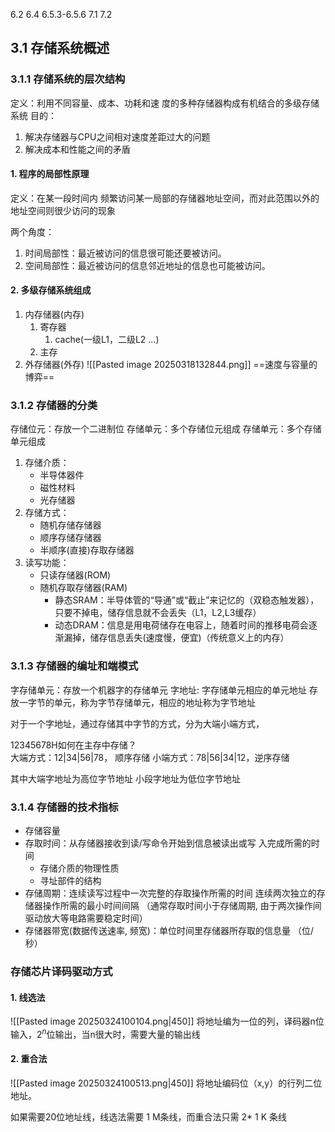 6.2 6.4 6.5.3-6.5.6
7.1 7.2
## 3.1 存储系统概述
###  3.1.1 存储系统的层次结构
定义：利用不同容量、成本、功耗和速 度的多种存储器构成有机结合的多级存储系统
目的：
1. 解决存储器与CPU之间相对速度差距过大的问题
2. 解决成本和性能之间的矛盾

#### 1. 程序的局部性原理
定义：在某一段时间内 频繁访问某一局部的存储器地址空间，而对此范围以外的地址空间则很少访问的现象

两个角度：
1. 时间局部性：最近被访问的信息很可能还要被访问。
2. 空间局部性：最近被访问的信息邻近地址的信息也可能被访问。
#### 2. 多级存储系统组成
1. 内存储器(内存)
	1. 寄存器
		1. cache(一级L1，二级L2 ...)
	2. 主存
2. 外存储器(外存)
![[Pasted image 20250318132844.png]]
==速度与容量的博弈==
### 3.1.2 存储器的分类
存储位元：存放一个二进制位
存储单元：多个存储位元组成
存储单元：多个存储单元组成

1. 存储介质：
	- 半导体器件
	- 磁性材料
	- 光存储器
2.  存储方式：
	- 随机存储存储器
	- 顺序存储存储器
	- 半顺序(直接)存取存储器
3. 读写功能：
	- 只读存储器(ROM)  
	- 随机存取存储器(RAM)
		- 静态SRAM：半导体管的“导通”或“截止”来记忆的（双稳态触发器），只要不掉电，储存信息就不会丢失（L1，L2,L3缓存）
		- 动态DRAM：信息是用电荷储存在电容上，随着时间的推移电荷会逐渐漏掉，储存信息丢失(速度慢，便宜)（传统意义上的内存）

### 3.1.3 存储器的编址和端模式
字存储单元：存放一个机器字的存储单元
字地址: 字存储单元相应的单元地址
存放一字节的单元，称为字节存储单元，相应的地址称为字节地址

对于一个字地址，通过存储其中字节的方式，分为大端小端方式，

12345678H如何在主存中存储？  
大端方式：12|34|56|78， 顺序存储
小端方式：78|56|34|12，逆序存储

其中大端字地址为高位字节地址
	小段字地址为低位字节地址

### 3.1.4 存储器的技术指标
- 存储容量
- 存取时间：从存储器接收到读/写命令开始到信息被读出或写 入完成所需的时间
	- 存储介质的物理性质
	- 寻址部件的结构
- 存储周期：连续读写过程中一次完整的存取操作所需的时间
		连续两次独立的存储器操作所需的最小时间间隔
		（通常存取时间小于存储周期, 由于两次操作间驱动放大等电路需要稳定时间）
- 存储器带宽(数据传送速率, 频宽)：单位时间里存储器所存取的信息量 （位/秒）

### 存储芯片译码驱动方式
#### 1. 线选法
![[Pasted image 20250324100104.png|450]]
将地址编为一位的列，译码器n位输入，$2^n$位输出，当n很大时，需要大量的输出线

#### 2. 重合法
![[Pasted image 20250324100513.png|450]]
将地址编码位（x,y）的行列二位地址。

如果需要20位地址线，线选法需要 1 M条线，而重合法只需 2* 1 K 条线



